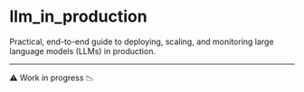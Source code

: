 # llm_in_production

Practical, end-to-end guide to deploying, scaling, and monitoring large language models (LLMs) in production.

---

⚠️ Work in progress
📉

